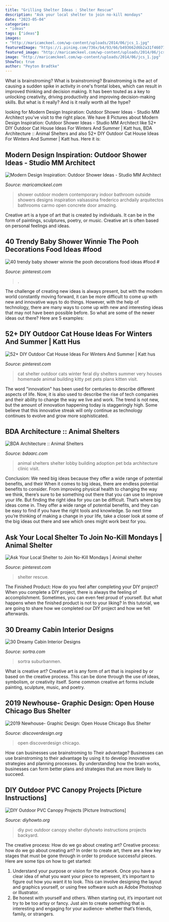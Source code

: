 ```yaml
---
title: "Grilling Shelter Ideas : Shelter Rescue"
description: "Ask your local shelter to join no-kill mondays"
date: "2023-05-04"
categories:
- "ideas"
tags: ["ideas"]
images:
- "http://maricamckeel.com/wp-content/uploads/2014/06/jcs_1.jpg"
featuredImage: "https://i.pinimg.com/736x/b4/93/66/b493662d6b2a31f460771aa2b3bca77f.jpg"
featured_image: "http://maricamckeel.com/wp-content/uploads/2014/06/jcs_1.jpg"
image: "http://maricamckeel.com/wp-content/uploads/2014/06/jcs_1.jpg"
ShowToc: true
author: "Peyton Bradtke"
---
```



What is brainstroming?
What is brainstroming? Brainstroming is the act of causing a sudden spike in activity in one's frontal lobes, which can result in improved thinking and decision making. It has been touted as a key to unlocking creativity, driving productivity and improving decision-making skills. But what is it really? And is it really worth all the hype?

	

		
looking for Modern Design Inspiration: Outdoor Shower Ideas - Studio MM Architect you've visit to the right place. We have 8 Pictures about Modern Design Inspiration: Outdoor Shower Ideas - Studio MM Architect like 52+ DIY Outdoor Cat House Ideas For Winters And Summer | Katt hus, BDA Architecture :: Animal Shelters and also 52+ DIY Outdoor Cat House Ideas For Winters And Summer | Katt hus. Here it is:
		
    
## Modern Design Inspiration: Outdoor Shower Ideas - Studio MM Architect

<img loading=lazy src="http://maricamckeel.com/wp-content/uploads/2014/06/jcs_1.jpg" onerror="this.onerror=null;this.src='https://tse2.mm.bing.net/th?id=OIP.N42_E-NNRbrdSgwYz7lJnQHaLJ&amp;pid=15.1';" alt="Modern Design Inspiration: Outdoor Shower Ideas - Studio MM Architect">

_Source: maricamckeel.com_

>shower outdoor modern contemporary indoor bathroom outside showers designs inspiration valsassina frederico archdaily arquitectos bathrooms carmo open concrete door amazing. 

	

Creative art is a type of art that is created by individuals. It can be in the form of paintings, sculptures, poetry, or music. Creative art is often based on personal feelings and ideas.

    
## 40 Trendy Baby Shower Winnie The Pooh Decorations Food Ideas #food #

<img loading=lazy src="https://i.pinimg.com/736x/b4/93/66/b493662d6b2a31f460771aa2b3bca77f.jpg" onerror="this.onerror=null;this.src='https://tse2.mm.bing.net/th?id=OIP.iRZxLd1Q8DfUc6x2yfrOpwHaLH&amp;pid=15.1';" alt="40 trendy baby shower winnie the pooh decorations food ideas #food #">

_Source: pinterest.com_

>. 

	

The challenge of creating new ideas is always present, but with the modern world constantly moving forward, it can be more difficult to come up with new and innovative ways to do things. However, with the help of technology, there are many ways to come up with new and interesting ideas that may not have been possible before. So what are some of the newer ideas out there? Here are 5 examples: 

    
## 52+ DIY Outdoor Cat House Ideas For Winters And Summer | Katt Hus

<img loading=lazy src="https://i.pinimg.com/736x/2e/97/61/2e976185f6a76528d2b4ff2ed373aebf.jpg" onerror="this.onerror=null;this.src='https://tse3.mm.bing.net/th?id=OIP.o0dc_QLwNqHqUT7YOTNvRAHaJ3&amp;pid=15.1';" alt="52+ DIY Outdoor Cat House Ideas For Winters And Summer | Katt hus">

_Source: pinterest.com_

>cat shelter outdoor cats winter feral diy shelters summer very houses homemade animal building kitty pet pets plans kitten visit. 

	

The word "innovation" has been used for centuries to describe different aspects of life. Now, it is also used to describe the rise of tech companies and their ability to change the way we live and work. The trend is not new, but the amount of innovation happening today is staggeringly high. Some believe that this innovative streak will only continue as technology continues to evolve and grow more sophisticated.

    
## BDA Architecture :: Animal Shelters

<img loading=lazy src="https://bdaarc.com/images/uploads/galleryphotos/h09-Pet-Adoption-Lobby.jpg" onerror="this.onerror=null;this.src='https://tse1.mm.bing.net/th?id=OIP.MlL6cKsKYwh9ZkqI4wJxkwHaFK&amp;pid=15.1';" alt="BDA Architecture :: Animal Shelters">

_Source: bdaarc.com_

>animal shelters shelter lobby building adoption pet bda architecture clinic visit. 

	

Conclusion: We need big ideas because they offer a wide range of potential benefits, and their
When it comes to big ideas, there are endless potential benefits to consider. From improving physical health to changing the way we think, there’s sure to be something out there that you can use to improve your life. But finding the right idea for you can be difficult. That’s where big ideas come in. They offer a wide range of potential benefits, and they can be easy to find if you have the right tools and knowledge. So next time you’re thinking of making a change in your life, take a closer look at some of the big ideas out there and see which ones might work best for you.

    
## Ask Your Local Shelter To Join No-Kill Mondays | Animal Shelter

<img loading=lazy src="https://i.pinimg.com/736x/85/31/a4/8531a4ec21b8b4085cf0d1d48f8f71f5--shelter-dogs-rescue-dogs.jpg" onerror="this.onerror=null;this.src='https://tse1.mm.bing.net/th?id=OIP.8GOL02WBAsiu7OZruEoShwHaFj&amp;pid=15.1';" alt="Ask Your Local Shelter to Join No-Kill Mondays | Animal shelter">

_Source: pinterest.com_

>shelter rescue. 

	

The Finished Product: How do you feel after completing your DIY project?
When you complete a DIY project, there is always the feeling of accomplishment. Sometimes, you can even feel proud of yourself. But what happens when the finished product is not to your liking? In this tutorial, we are going to share how we completed our DIY project and how we felt afterwards.

    
## 30 Dreamy Cabin Interior Designs

<img loading=lazy src="https://www.sortra.com/wp-content/uploads/2014/07/log-cabin-interior-design03.jpg" onerror="this.onerror=null;this.src='https://tse1.mm.bing.net/th?id=OIP.QM4MRPiv6mZNftBsnVsH1AHaKy&amp;pid=15.1';" alt="30 Dreamy Cabin Interior Designs">

_Source: sortra.com_

>sortra suburbanmen. 

	

What is creative art?
Creative art is any form of art that is inspired by or based on the creative process. This can be done through the use of ideas, symbolism, or creativity itself. Some common creative art forms include painting, sculpture, music, and poetry.

    
## 2019 Newhouse- Graphic Design: Open House Chicago Bus Shelter

<img loading=lazy src="https://discoverdesign.org/sites/default/files/2019-01/GraphicDesign-01.jpg" onerror="this.onerror=null;this.src='https://tse3.mm.bing.net/th?id=OIP.J_JPCk6e6NgkY03Q4-Q4IwHaE8&amp;pid=15.1';" alt="2019 Newhouse- Graphic Design: Open House Chicago Bus Shelter">

_Source: discoverdesign.org_

>open discoverdesign chicago. 

	

How can businesses use brainstroming to Their advantage?
Businesses can use brainstroming to their advantage by using it to develop innovative strategies and planning processes. By understanding how the brain works, businesses can form better plans and strategies that are more likely to succeed.

    
## DIY Outdoor PVC Canopy Projects [Picture Instructions]

<img loading=lazy src="http://www.diyhowto.org/wp-content/uploads/DIY-Outdoor-PVC-Canopy-Shelter-DIYHowto.jpg" onerror="this.onerror=null;this.src='https://tse4.mm.bing.net/th?id=OIP.1rDyPnlNBjiD-81bPbtCQwHaJ8&amp;pid=15.1';" alt="DIY Outdoor PVC Canopy Projects [Picture Instructions]">

_Source: diyhowto.org_

>diy pvc outdoor canopy shelter diyhowto instructions projects backyard. 

	

The creative process: How do we go about creating art?
Creative process: how do we go about creating art?
In order to create art, there are a few key stages that must be gone through in order to produce successful pieces. Here are some tips on how to get started: 

1. Understand your purpose or vision for the artwork. Once you have a clear idea of what you want your piece to represent, it’s important to figure out how you want it to look. This can involve designing the layout and graphics yourself, or using free software such as Adobe Photoshop or Illustrator. 
2. Be honest with yourself and others. When starting out, it’s important not try to be too artsy or fancy. Just aim to create something that is interesting and engaging for your audience- whether that’s friends, family, or strangers. 

